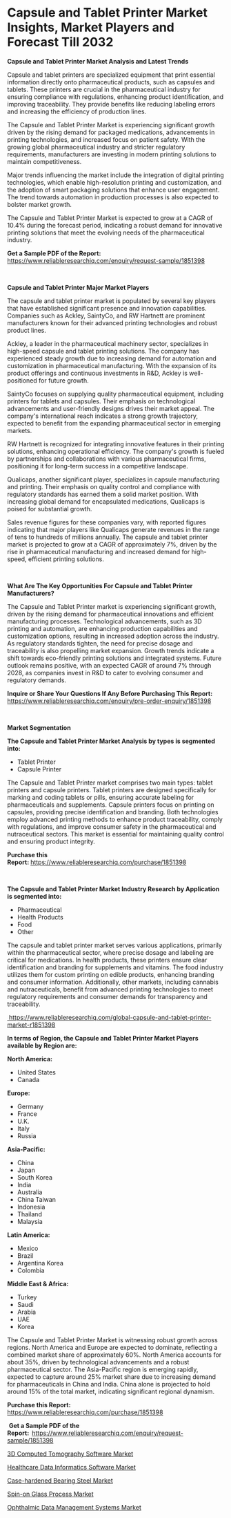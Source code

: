 <p><h1>Capsule and Tablet Printer Market Insights, Market Players and Forecast Till 2032</h1></p><p><strong>Capsule and Tablet Printer Market Analysis and Latest Trends</strong></p>
<p><p>Capsule and tablet printers are specialized equipment that print essential information directly onto pharmaceutical products, such as capsules and tablets. These printers are crucial in the pharmaceutical industry for ensuring compliance with regulations, enhancing product identification, and improving traceability. They provide benefits like reducing labeling errors and increasing the efficiency of production lines.</p><p>The Capsule and Tablet Printer Market is experiencing significant growth driven by the rising demand for packaged medications, advancements in printing technologies, and increased focus on patient safety. With the growing global pharmaceutical industry and stricter regulatory requirements, manufacturers are investing in modern printing solutions to maintain competitiveness.</p><p>Major trends influencing the market include the integration of digital printing technologies, which enable high-resolution printing and customization, and the adoption of smart packaging solutions that enhance user engagement. The trend towards automation in production processes is also expected to bolster market growth. </p><p>The Capsule and Tablet Printer Market is expected to grow at a CAGR of 10.4% during the forecast period, indicating a robust demand for innovative printing solutions that meet the evolving needs of the pharmaceutical industry.</p></p>
<p><strong>Get a Sample PDF of the Report:&nbsp;</strong> <a href="https://www.reliableresearchiq.com/enquiry/request-sample/1851398?utm_campaign=120&utm_medium=2&utm_source=Github&utm_content=ia&utm_term=26032025&utm_id=capsule-and-tablet-printer">https://www.reliableresearchiq.com/enquiry/request-sample/1851398</a></p>
<p>&nbsp;</p>
<p><strong>Capsule and Tablet Printer Major Market Players</strong></p>
<p><p>The capsule and tablet printer market is populated by several key players that have established significant presence and innovation capabilities. Companies such as Ackley, SaintyCo, and RW Hartnett are prominent manufacturers known for their advanced printing technologies and robust product lines.</p><p>Ackley, a leader in the pharmaceutical machinery sector, specializes in high-speed capsule and tablet printing solutions. The company has experienced steady growth due to increasing demand for automation and customization in pharmaceutical manufacturing. With the expansion of its product offerings and continuous investments in R&D, Ackley is well-positioned for future growth.</p><p>SaintyCo focuses on supplying quality pharmaceutical equipment, including printers for tablets and capsules. Their emphasis on technological advancements and user-friendly designs drives their market appeal. The company's international reach indicates a strong growth trajectory, expected to benefit from the expanding pharmaceutical sector in emerging markets.</p><p>RW Hartnett is recognized for integrating innovative features in their printing solutions, enhancing operational efficiency. The company's growth is fueled by partnerships and collaborations with various pharmaceutical firms, positioning it for long-term success in a competitive landscape.</p><p>Qualicaps, another significant player, specializes in capsule manufacturing and printing. Their emphasis on quality control and compliance with regulatory standards has earned them a solid market position. With increasing global demand for encapsulated medications, Qualicaps is poised for substantial growth.</p><p>Sales revenue figures for these companies vary, with reported figures indicating that major players like Qualicaps generate revenues in the range of tens to hundreds of millions annually. The capsule and tablet printer market is projected to grow at a CAGR of approximately 7%, driven by the rise in pharmaceutical manufacturing and increased demand for high-speed, efficient printing solutions.</p></p>
<p>&nbsp;</p>
<p><strong>What Are The Key Opportunities For Capsule and Tablet Printer Manufacturers?</strong></p>
<p><p>The Capsule and Tablet Printer market is experiencing significant growth, driven by the rising demand for pharmaceutical innovations and efficient manufacturing processes. Technological advancements, such as 3D printing and automation, are enhancing production capabilities and customization options, resulting in increased adoption across the industry. As regulatory standards tighten, the need for precise dosage and traceability is also propelling market expansion. Growth trends indicate a shift towards eco-friendly printing solutions and integrated systems. Future outlook remains positive, with an expected CAGR of around 7% through 2028, as companies invest in R&D to cater to evolving consumer and regulatory demands.</p></p>
<p><strong>Inquire or Share Your Questions If Any Before Purchasing This Report:</strong> <a href="https://www.reliableresearchiq.com/enquiry/pre-order-enquiry/1851398?utm_campaign=120&utm_medium=2&utm_source=Github&utm_content=ia&utm_term=26032025&utm_id=capsule-and-tablet-printer">https://www.reliableresearchiq.com/enquiry/pre-order-enquiry/1851398</a></p>
<p>&nbsp;</p>
<p><strong>Market Segmentation</strong></p>
<p><strong>The Capsule and Tablet Printer Market Analysis by types is segmented into:</strong></p>
<p><ul><li>Tablet Printer</li><li>Capsule Printer</li></ul></p>
<p><p>The Capsule and Tablet Printer market comprises two main types: tablet printers and capsule printers. Tablet printers are designed specifically for marking and coding tablets or pills, ensuring accurate labeling for pharmaceuticals and supplements. Capsule printers focus on printing on capsules, providing precise identification and branding. Both technologies employ advanced printing methods to enhance product traceability, comply with regulations, and improve consumer safety in the pharmaceutical and nutraceutical sectors. This market is essential for maintaining quality control and ensuring product integrity.</p></p>
<p><strong>Purchase this Report:&nbsp;</strong><a href="https://www.reliableresearchiq.com/purchase/1851398?utm_campaign=120&utm_medium=2&utm_source=Github&utm_content=ia&utm_term=26032025&utm_id=capsule-and-tablet-printer">https://www.reliableresearchiq.com/purchase/1851398</a></p>
<p>&nbsp;</p>
<p><strong>The Capsule and Tablet Printer Market Industry Research by Application is segmented into:</strong></p>
<p><ul><li>Pharmaceutical</li><li>Health Products</li><li>Food</li><li>Other</li></ul></p>
<p><p>The capsule and tablet printer market serves various applications, primarily within the pharmaceutical sector, where precise dosage and labeling are critical for medications. In health products, these printers ensure clear identification and branding for supplements and vitamins. The food industry utilizes them for custom printing on edible products, enhancing branding and consumer information. Additionally, other markets, including cannabis and nutraceuticals, benefit from advanced printing technologies to meet regulatory requirements and consumer demands for transparency and traceability.</p></p>
<p><a href="https://www.reliableresearchiq.com/global-capsule-and-tablet-printer-market-r1851398?utm_campaign=120&utm_medium=2&utm_source=Github&utm_content=ia&utm_term=26032025&utm_id=capsule-and-tablet-printer">&nbsp;https://www.reliableresearchiq.com/global-capsule-and-tablet-printer-market-r1851398</a></p>
<p><strong>In terms of Region, the Capsule and Tablet Printer Market Players available by Region are:</strong></p>
<p>
    <p> <strong> North America: </strong>
        <ul>
            <li>United States</li>
            <li>Canada</li>
        </ul>
        </p> 
    <p> <strong> Europe: </strong>
        <ul>
            <li>Germany</li>
            <li>France</li>
            <li>U.K.</li>
            <li>Italy</li>
            <li>Russia</li>
        </ul>
        </p> 
    <p> <strong> Asia-Pacific: </strong>
        <ul>
            <li>China</li>
            <li>Japan</li>
            <li>South Korea</li>
            <li>India</li>
            <li>Australia</li>
            <li>China Taiwan</li>
            <li>Indonesia</li>
            <li>Thailand</li>
            <li>Malaysia</li>
        </ul>
        </p> 
    <p> <strong> Latin America: </strong>
        <ul>
            <li>Mexico</li>
            <li>Brazil</li>
            <li>Argentina Korea</li>
            <li>Colombia</li>
        </ul>
        </p> 
    <p> <strong> Middle East & Africa: </strong>
        <ul>
            <li>Turkey</li>
            <li>Saudi</li>
            <li>Arabia</li>
            <li>UAE</li>
            <li>Korea</li>
        </ul>
    </p>
    </p>
<p><p>The Capsule and Tablet Printer Market is witnessing robust growth across regions. North America and Europe are expected to dominate, reflecting a combined market share of approximately 60%. North America accounts for about 35%, driven by technological advancements and a robust pharmaceutical sector. The Asia-Pacific region is emerging rapidly, expected to capture around 25% market share due to increasing demand for pharmaceuticals in China and India. China alone is projected to hold around 15% of the total market, indicating significant regional dynamism.</p></p>
<p><strong>Purchase this Report: </strong><a href="https://www.reliableresearchiq.com/purchase/1851398?utm_campaign=120&utm_medium=2&utm_source=Github&utm_content=ia&utm_term=26032025&utm_id=capsule-and-tablet-printer">https://www.reliableresearchiq.com/purchase/1851398</a></p>
<p>&nbsp;<strong>Get a Sample PDF of the Report:&nbsp;&nbsp;</strong><a href="https://www.reliableresearchiq.com/enquiry/request-sample/1851398?utm_campaign=120&utm_medium=2&utm_source=Github&utm_content=ia&utm_term=26032025&utm_id=capsule-and-tablet-printer">https://www.reliableresearchiq.com/enquiry/request-sample/1851398</a></p>
<p><strong></strong></p>
<p><p><a href="https://github.com/puttslukis59/Market-Research-Report-List-1/blob/main/3d-computed-tomography-software-market.md?utm_campaign=120&utm_medium=2&utm_source=Github&utm_content=ia&utm_term=26032025&utm_id=capsule-and-tablet-printer">3D Computed Tomography Software Market</a></p><p><a href="https://github.com/furnoirons9e/Market-Research-Report-List-1/blob/main/healthcare-data-informatics-software-market.md?utm_campaign=120&utm_medium=2&utm_source=Github&utm_content=ia&utm_term=26032025&utm_id=capsule-and-tablet-printer">Healthcare Data Informatics Software Market</a></p><p><a href="https://github.com/laverkyllozc/Market-Research-Report-List-1/blob/main/case-hardened-bearing-steel-market.md?utm_campaign=120&utm_medium=2&utm_source=Github&utm_content=ia&utm_term=26032025&utm_id=capsule-and-tablet-printer">Case-hardened Bearing Steel Market</a></p><p><a href="https://github.com/clemmheisefy/Market-Research-Report-List-1/blob/main/spin-on-glass-process-market.md?utm_campaign=120&utm_medium=2&utm_source=Github&utm_content=ia&utm_term=26032025&utm_id=capsule-and-tablet-printer">Spin-on Glass Process Market</a></p><p><a href="https://github.com/foddekampo/Market-Research-Report-List-1/blob/main/ophthalmic-data-management-systems-market.md?utm_campaign=120&utm_medium=2&utm_source=Github&utm_content=ia&utm_term=26032025&utm_id=capsule-and-tablet-printer">Ophthalmic Data Management Systems Market</a></p></p>